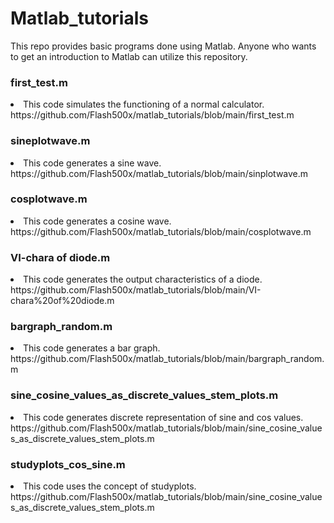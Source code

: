 # Matlab_tutorials
This repo provides basic programs done using Matlab. Anyone who wants to get an introduction to Matlab can utilize this repository.
<h3>first_test.m</h3>
<li>This code simulates the functioning of a normal calculator. https://github.com/Flash500x/matlab_tutorials/blob/main/first_test.m</li>
<h3>sineplotwave.m</h3>
<li>This code generates a sine wave. https://github.com/Flash500x/matlab_tutorials/blob/main/sinplotwave.m</li>
<h3>cosplotwave.m</h3>
<li>This code generates a cosine wave. https://github.com/Flash500x/matlab_tutorials/blob/main/cosplotwave.m</li>
<h3>VI-chara of diode.m</h3>
<li>This code generates the output characteristics of a diode. https://github.com/Flash500x/matlab_tutorials/blob/main/VI-chara%20of%20diode.m</li>
<h3>bargraph_random.m</h3>
<li>This code generates a bar graph. https://github.com/Flash500x/matlab_tutorials/blob/main/bargraph_random.m</li>
<h3>sine_cosine_values_as_discrete_values_stem_plots.m</h3>
<li>This code generates discrete representation of sine and cos values. https://github.com/Flash500x/matlab_tutorials/blob/main/sine_cosine_values_as_discrete_values_stem_plots.m</li>
<h3>studyplots_cos_sine.m</h3>
<li>This code uses the concept of studyplots. https://github.com/Flash500x/matlab_tutorials/blob/main/sine_cosine_values_as_discrete_values_stem_plots.m</li>
